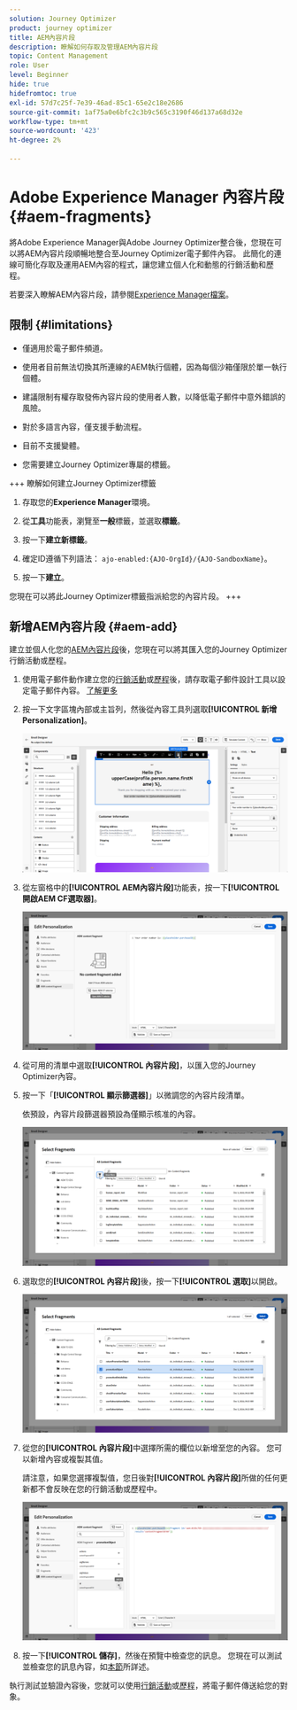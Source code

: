 ```yaml
---
solution: Journey Optimizer
product: journey optimizer
title: AEM內容片段
description: 瞭解如何存取及管理AEM內容片段
topic: Content Management
role: User
level: Beginner
hide: true
hidefromtoc: true
exl-id: 57d7c25f-7e39-46ad-85c1-65e2c18e2686
source-git-commit: 1af75a0e6bfc2c3b9c565c3190f46d137a68d32e
workflow-type: tm+mt
source-wordcount: '423'
ht-degree: 2%

---
```


# Adobe Experience Manager 內容片段 {#aem-fragments}

將Adobe Experience Manager與Adobe Journey Optimizer整合後，您現在可以將AEM內容片段順暢地整合至Journey Optimizer電子郵件內容。 此簡化的連線可簡化存取及運用AEM內容的程式，讓您建立個人化和動態的行銷活動和歷程。

若要深入瞭解AEM內容片段，請參閱[Experience Manager檔案](https://experienceleague.adobe.com/en/docs/experience-manager-cloud-service/content/sites/authoring/fragments/content-fragments)。

## 限制 {#limitations}

* 僅適用於電子郵件頻道。

* 使用者目前無法切換其所連線的AEM執行個體，因為每個沙箱僅限於單一執行個體。

* 建議限制有權存取發佈內容片段的使用者人數，以降低電子郵件中意外錯誤的風險。

* 對於多語言內容，僅支援手動流程。

* 目前不支援變體。

* 您需要建立Journey Optimizer專屬的標籤。

+++ 瞭解如何建立Journey Optimizer標籤

   1. 存取您的&#x200B;**Experience Manager**&#x200B;環境。

   1. 從&#x200B;**工具**&#x200B;功能表，瀏覽至&#x200B;**一般**&#x200B;標籤，並選取&#x200B;**標籤**。

   1. 按一下&#x200B;**建立新標籤**。

   1. 確定ID遵循下列語法： `ajo-enabled:{AJO-OrgId}/{AJO-SandboxName}`。

   1. 按一下&#x200B;**建立**。

  您現在可以將此Journey Optimizer標籤指派給您的內容片段。
+++

## 新增AEM內容片段 {#aem-add}

建立並個人化您的[AEM內容片段](https://experienceleague.adobe.com/en/docs/experience-manager-cloud-service/content/sites/authoring/fragments/content-fragments)後，您現在可以將其匯入您的Journey Optimizer行銷活動或歷程。

1. 使用電子郵件動作建立您的[行銷活動](../email/create-email.md)或[歷程](../email/create-email.md)後，請存取電子郵件設計工具以設定電子郵件內容。 [了解更多](../email/get-started-email-design.md)

1. 按一下文字區塊內部或主旨列，然後從內容工具列選取&#x200B;**[!UICONTROL 新增Personalization]**。

   ![](assets/aem_campaign_2.png)

1. 從左窗格中的&#x200B;**[!UICONTROL AEM內容片段]**&#x200B;功能表，按一下&#x200B;**[!UICONTROL 開啟AEM CF選取器]**。

   ![](assets/aem_campaign_3.png)

1. 從可用的清單中選取&#x200B;**[!UICONTROL 內容片段]**，以匯入您的Journey Optimizer內容。

1. 按一下「**[!UICONTROL 顯示篩選器]**」以微調您的內容片段清單。

   依預設，內容片段篩選器預設為僅顯示核准的內容。

   ![](assets/aem_campaign_4.png)

1. 選取您的&#x200B;**[!UICONTROL 內容片段]**&#x200B;後，按一下&#x200B;**[!UICONTROL 選取]**&#x200B;以開啟。

   ![](assets/aem_campaign_5.png)

1. 從您的&#x200B;**[!UICONTROL 內容片段]**&#x200B;中選擇所需的欄位以新增至您的內容。 您可以新增內容或複製其值。

   請注意，如果您選擇複製值，您日後對&#x200B;**[!UICONTROL 內容片段]**&#x200B;所做的任何更新都不會反映在您的行銷活動或歷程中。

   ![](assets/aem_campaign_6.png)

1. 按一下&#x200B;**[!UICONTROL 儲存]**，然後在預覽中檢查您的訊息。 您現在可以測試並檢查您的訊息內容，如[本節](../content-management/preview.md)所詳述。

執行測試並驗證內容後，您就可以使用[行銷活動](../campaigns/review-activate-campaign.md)或[歷程](../building-journeys/publishing-the-journey.md)，將電子郵件傳送給您的對象。
